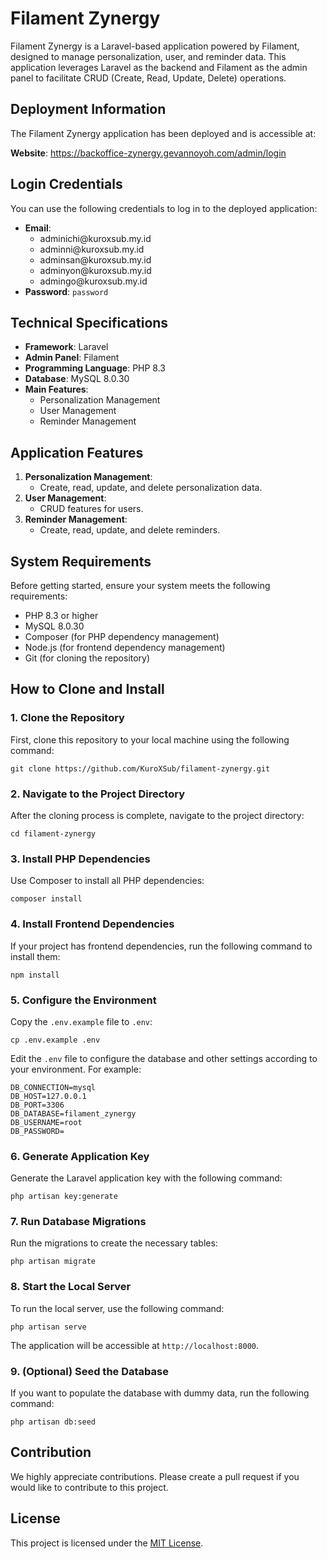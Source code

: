 <h1>Filament Zynergy</h1>

<p>Filament Zynergy is a Laravel-based application powered by Filament, designed to manage personalization, user, and reminder data. This application leverages Laravel as the backend and Filament as the admin panel to facilitate CRUD (Create, Read, Update, Delete) operations.</p>

<h2>Deployment Information</h2>

<p>The Filament Zynergy application has been deployed and is accessible at:</p>

<p><strong>Website</strong>: <a href="https://backoffice-zynergy.gevannoyoh.com/admin/login" target="_blank">https://backoffice-zynergy.gevannoyoh.com/admin/login</a></p>

<div class="credentials">
    <h2>Login Credentials</h2>
    <p>You can use the following credentials to log in to the deployed application:</p>
    <ul>
        <li><strong>Email</strong>:
            <ul>
                <li>adminichi@kuroxsub.my.id</li>
                <li>adminni@kuroxsub.my.id</li>
                <li>adminsan@kuroxsub.my.id</li>
                <li>adminyon@kuroxsub.my.id</li>
                <li>admingo@kuroxsub.my.id</li>
            </ul>
        </li>
        <li><strong>Password</strong>: <code>password</code></li>
    </ul>
</div>

<h2>Technical Specifications</h2>

<ul>
    <li><strong>Framework</strong>: Laravel</li>
    <li><strong>Admin Panel</strong>: Filament</li>
    <li><strong>Programming Language</strong>: PHP 8.3</li>
    <li><strong>Database</strong>: MySQL 8.0.30</li>
    <li><strong>Main Features</strong>:
        <ul>
            <li>Personalization Management</li>
            <li>User Management</li>
            <li>Reminder Management</li>
        </ul>
    </li>
</ul>

<h2>Application Features</h2>

<ol>
    <li><strong>Personalization Management</strong>:
        <ul>
            <li>Create, read, update, and delete personalization data.</li>
        </ul>
    </li>
    <li><strong>User Management</strong>:
        <ul>
            <li>CRUD features for users.</li>
        </ul>
    </li>
    <li><strong>Reminder Management</strong>:
        <ul>
            <li>Create, read, update, and delete reminders.</li>
        </ul>
    </li>
</ol>

<h2>System Requirements</h2>

<p>Before getting started, ensure your system meets the following requirements:</p>

<ul>
    <li>PHP 8.3 or higher</li>
    <li>MySQL 8.0.30</li>
    <li>Composer (for PHP dependency management)</li>
    <li>Node.js (for frontend dependency management)</li>
    <li>Git (for cloning the repository)</li>
</ul>

<h2>How to Clone and Install</h2>

<h3>1. Clone the Repository</h3>
<p>First, clone this repository to your local machine using the following command:</p>
<pre><code>git clone https://github.com/KuroXSub/filament-zynergy.git</code></pre>

<h3>2. Navigate to the Project Directory</h3>
<p>After the cloning process is complete, navigate to the project directory:</p>
<pre><code>cd filament-zynergy</code></pre>

<h3>3. Install PHP Dependencies</h3>
<p>Use Composer to install all PHP dependencies:</p>
<pre><code>composer install</code></pre>

<h3>4. Install Frontend Dependencies</h3>
<p>If your project has frontend dependencies, run the following command to install them:</p>
<pre><code>npm install</code></pre>

<h3>5. Configure the Environment</h3>
<p>Copy the <code>.env.example</code> file to <code>.env</code>:</p>
<pre><code>cp .env.example .env</code></pre>
<p>Edit the <code>.env</code> file to configure the database and other settings according to your environment. For example:</p>
<pre><code>DB_CONNECTION=mysql
DB_HOST=127.0.0.1
DB_PORT=3306
DB_DATABASE=filament_zynergy
DB_USERNAME=root
DB_PASSWORD=</code></pre>

<h3>6. Generate Application Key</h3>
<p>Generate the Laravel application key with the following command:</p>
<pre><code>php artisan key:generate</code></pre>

<h3>7. Run Database Migrations</h3>
<p>Run the migrations to create the necessary tables:</p>
<pre><code>php artisan migrate</code></pre>

<h3>8. Start the Local Server</h3>
<p>To run the local server, use the following command:</p>
<pre><code>php artisan serve</code></pre>
<p>The application will be accessible at <code>http://localhost:8000</code>.</p>

<h3>9. (Optional) Seed the Database</h3>
<p>If you want to populate the database with dummy data, run the following command:</p>
<pre><code>php artisan db:seed</code></pre>

<h2>Contribution</h2>
<p>We highly appreciate contributions. Please create a pull request if you would like to contribute to this project.</p>

<h2>License</h2>
<p>This project is licensed under the <a href="LICENSE" target="_blank">MIT License</a>.</p>

</body>
</html>